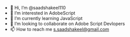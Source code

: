 - 👋 Hi, I’m @saadshakeel110
- 👀 I’m interested in AdobeScript
- 🌱 I’m currently learning JavaScript
- 💞️ I’m looking to collaborate on Adobe Script Devlopers
- 📫 How to reach me s.saadshakeel@gmail.com
<!---
saadshakeel110/saadshakeel110 is a ✨ special ✨ repository because its `README.md` (this file) appears on your GitHub profile.
You can click the Preview link to take a look at your changes.
--->
